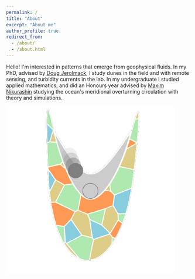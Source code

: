 ```yaml
---
permalink: /
title: "About"
excerpt: "About me"
author_profile: true
redirect_from: 
  - /about/
  - /about.html
---
```


Hello! I'm interested in patterns that emerge from geophysical fluids. In my PhD, advised by [Doug Jerolmack](https://scholar.google.com/citations?user=nwGbdXUAAAAJ&hl=en&oi=ao), I study dunes in the field and with remote sensing, and turbidity currents in the lab. In my undergraduate I studied applied mathematics, and did an Honours year advised by [Maxim Nikurashin](https://scholar.google.com/citations?user=xkTRzuUAAAAJ&hl=en&oi=ao) studying the ocean's meridional overturning circulation with theory and simulations.

![image info](./images/logo.png)
